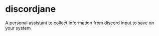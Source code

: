 # discordjane
A personal assistant to collect information from discord input to save on your system
